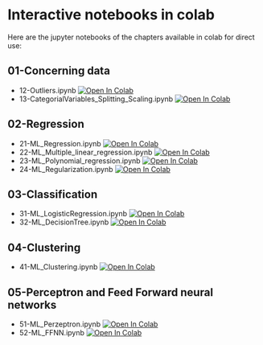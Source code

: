 # Interactive notebooks in colab

Here are the jupyter notebooks of the chapters available in colab for direct use:

## 01-Concerning data

- 12-Outliers.ipynb [![Open In Colab](https://colab.research.google.com/assets/colab-badge.svg)](https://colab.research.google.com/github/Fjoelsak/PAP/blob/main/src/01-concerning%20data/12-Outliers.ipynb)
- 13-CategorialVariables_Splitting_Scaling.ipynb [![Open In Colab](https://colab.research.google.com/assets/colab-badge.svg)](https://colab.research.google.com/github/Fjoelsak/PAP/blob/main/src/01-concerning%20data/13-CategoricalVariables_Splitting_Scaling.ipynb)

## 02-Regression

- 21-ML_Regression.ipynb [![Open In Colab](https://colab.research.google.com/assets/colab-badge.svg)](https://colab.research.google.com/github/Fjoelsak/PAP/blob/main/src/02-regression/21-ML_Regression.ipynb)
- 22-ML_Multiple_linear_regression.ipynb [![Open In Colab](https://colab.research.google.com/assets/colab-badge.svg)](https://colab.research.google.com/github/Fjoelsak/PAP/blob/main/src/02-regression/22-ML_Multiple_linear_regression.ipynb)
- 23-ML_Polynomial_regression.ipynb  [![Open In Colab](https://colab.research.google.com/assets/colab-badge.svg)](https://colab.research.google.com/github/Fjoelsak/PAP/blob/main/src/02-regression/23-ML_Polynomial_regression.ipynb)
- 24-ML_Regularization.ipynb [![Open In Colab](https://colab.research.google.com/assets/colab-badge.svg)](https://colab.research.google.com/github/Fjoelsak/PAP/blob/main/src/02-regression/24-ML_Regularization.ipynb)

## 03-Classification

- 31-ML_LogisticRegression.ipynb [![Open In Colab](https://colab.research.google.com/assets/colab-badge.svg)](https://colab.research.google.com/github/Fjoelsak/PAP/blob/main/src/03-classification/31-ML_LogisticRegression.ipynb)
- 32-ML_DecisionTree.ipynb [![Open In Colab](https://colab.research.google.com/assets/colab-badge.svg)](https://colab.research.google.com/github/Fjoelsak/PAP/blob/main/src/03-classification/32-ML_DecisionTree.ipynb)

## 04-Clustering

- 41-ML_Clustering.ipynb [![Open In Colab](https://colab.research.google.com/assets/colab-badge.svg)](https://colab.research.google.com/github/Fjoelsak/PAP/blob/main/src/04-clustering/41-ML_Clustering.ipynb)

## 05-Perceptron and Feed Forward neural networks

- 51-ML_Perzeptron.ipynb [![Open In Colab](https://colab.research.google.com/assets/colab-badge.svg)](https://colab.research.google.com/github/Fjoelsak/PAP/blob/main/src/05-Perceptron_FFNN/51-ML_Perceptron.ipynb)
- 52-ML_FFNN.ipynb [![Open In Colab](https://colab.research.google.com/assets/colab-badge.svg)](https://colab.research.google.com/github/Fjoelsak/PAP/blob/main/src/05-Perceptron_FFNN/52-ML_FFNN.ipynb)